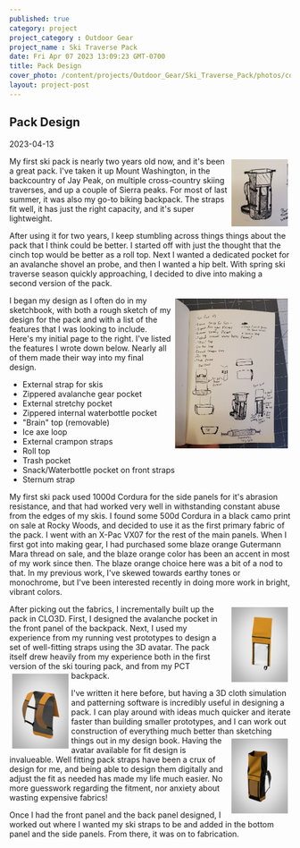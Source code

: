 ```yaml
---
published: true
category: project
project_category : Outdoor Gear
project_name : Ski Traverse Pack
date: Fri Apr 07 2023 13:09:23 GMT-0700
title: Pack Design
cover_photo: /content/projects/Outdoor_Gear/Ski_Traverse_Pack/photos/cover_photo.png
layout: project-post
---
```


## Pack Design
2023-04-13

<a href = "/content/projects/Outdoor_Gear/Ski_Traverse_Pack/photos/drawing.jpg">
<img src = "/content/projects/Outdoor_Gear/Ski_Traverse_Pack/photos/drawing.jpg" width = "20%" style = "float: right;  margin: 5px;">
</a>

My first ski pack is nearly two years old now, and it's been a great pack. I've taken it up Mount Washington, in the backcountry of Jay Peak, on multiple cross-country skiing traverses, and up a couple of Sierra peaks. For most of last summer, it was also my go-to biking backpack. The straps fit well, it has just the right capacity, and it's super lightweight.

After using it for two years, I keep stumbling across things things about the pack that I think could be better. I started off with just the thought that the cinch top would be better as a roll top. Next I wanted a dedicated pocket for an avalanche shovel an probe, and then I wanted a hip belt. With spring ski traverse season quickly approaching, I decided to dive into making a second version of the pack. 

<a href = "/content/projects/Outdoor_Gear/Ski_Traverse_Pack/photos/design_notebook.jpg">
<img src = "/content/projects/Outdoor_Gear/Ski_Traverse_Pack/photos/design_notebook.jpg" width = "40%" style = "float: right;  margin: 5px;">
</a>

I began my design as I often do in my sketchbook, with both a rough sketch of my design for the pack and with a list of the features that I was looking to include. Here's my initial page to the right. I've listed the features I wrote down below. Nearly all of them made their way into my final design.

* External strap for skis
* Zippered avalanche gear pocket
* External stretchy pocket
* Zippered internal waterbottle pocket
* "Brain" top (removable)
* Ice axe loop
* External crampon straps
* Roll top
* Trash pocket
* Snack/Waterbottle pocket on front straps
* Sternum strap


My first ski pack used 1000d Cordura for the side panels for it's abrasion resistance, and that had worked very well in withstanding constant abuse from the edges of my skis. I found some 500d Cordura in a black camo print on sale at Rocky Woods, and decided to use it as the first primary fabric of the pack. I went with an X-Pac VX07 for the rest of the main panels. When I first got into making gear, I had purchased some blaze orange Gutermann Mara thread on sale, and the blaze orange color has been an accent in most of my work since then. The blaze orange choice here was a bit of a nod to that. In my previous work, I've skewed towards earthy tones or monochrome, but I've been interested recently in doing more work in bright, vibrant colors.

<a href = "/content/projects/Outdoor_Gear/Ski_Traverse_Pack/photos/AvyPocket.png">
<img src = "/content/projects/Outdoor_Gear/Ski_Traverse_Pack/photos/AvyPocket.png" width = "20%" style = "float: right; margin: 5px;">
</a>
After picking out the fabrics, I incrementally built up the pack in CLO3D. First, I designed the avalanche pocket in the front panel of the backpack. Next, I used my experience from my running vest prototypes to design a set of well-fitting straps using the 3D avatar. The pack itself drew heavily from my experience both in the first version of the ski touring pack, and from my PCT backpack. 


<a href = "/content/projects/Outdoor_Gear/Ski_Traverse_Pack/photos/backPanel.png">
<img src = "/content/projects/Outdoor_Gear/Ski_Traverse_Pack/photos/backPanel.png" width = "20%" style = "float: left; margin: 5px;">
</a>


I've written it here before, but having a 3D cloth simulation and patterning software is incredibly useful in designing a pack. I can play around with ideas much quicker and iterate faster than building smaller prototypes, and I can work out construction of everything much better than sketching things out in my design book. 
<a href = "/content/projects/Outdoor_Gear/Ski_Traverse_Pack/photos/fullPack.png">
<img src = "/content/projects/Outdoor_Gear/Ski_Traverse_Pack/photos/fullPack.png" width = "20%" style = "float: right; margin: 5px;">
</a>
Having the avatar available for fit design is invalueable. Well fitting pack straps have been a crux of design for me, and being able to design them digitally and adjust the fit as needed has made my life much easier. No more guesswork regarding the fitment, nor anxiety about wasting expensive fabrics!


Once I had the front panel and the back panel designed, I worked out where I wanted my ski straps to be and added in the bottom panel and the side panels. From there, it was on to fabrication.



